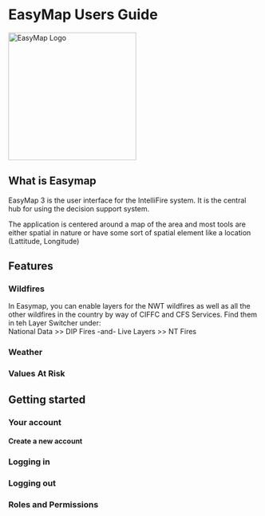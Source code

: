 # EasyMap Users Guide




<img src="https://github.com/intellifire/project/blob/main/images/easymap_logo.png" alt="EasyMap Logo" width="256">
 

## What is Easymap

EasyMap 3 is the user interface for the IntelliFire system. It is the central hub for using the decision support system.

The application is centered around a map of the area and most tools are either spatial in nature or have some sort of spatial element like a location (Lattitude, Longitude)

## Features

### Wildfires
  
  In Easymap, you can enable layers for the NWT wildfires as well as all the other wildfires in the country by way of CIFFC and CFS Services.
  Find them in teh Layer Switcher under:  
National Data >> DIP Fires
-and-
Live Layers >> NT Fires
  
### Weather
  
  

### Values At Risk

## Getting started

### Your account

#### Create a new account

### Logging in

### Logging out

### Roles and Permissions
